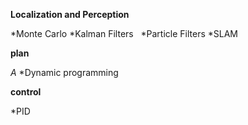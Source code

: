 **Localization and Perception**

*Monte Carlo
*Kalman Filters  
*Particle Filters
*SLAM  

**plan**                       

*A*
*Dynamic programming 

**control**

*PID
